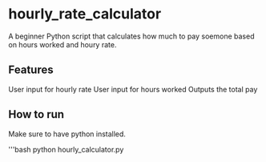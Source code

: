 # hourly_rate_calculator
A beginner Python script that calculates how much to pay soemone based on hours worked and houry rate. 
## Features
User input for hourly rate
User input for hours worked
Outputs the total pay
## How to run
Make sure to have python installed.

'''bash
python hourly_calculator.py
